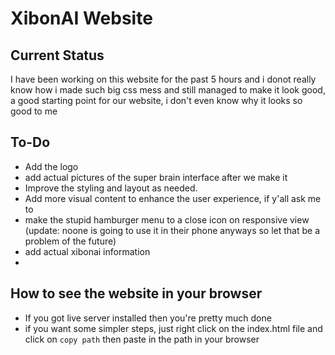 # XibonAI Website


## Current Status

I have been working on this website for the past 5 hours and i donot really know how i made such big css mess and still managed to make it look good, a good starting point for our website, i don't even know why it looks so good to me


## To-Do

- Add the logo
- add actual pictures of the super brain interface after we make it
- Improve the styling and layout as needed.
- Add more visual content to enhance the user experience, if y'all ask me to
- make the stupid hamburger menu to a close icon on responsive view (update: noone is going to use it in their phone anyways so let that be a problem of the future)
- add actual xibonai information
- 
## How to see the website in your browser
- If you got live server installed then you're pretty much done
- if you want some simpler steps, just right click on the index.html file and click on ```copy path``` then paste in the path in your browser